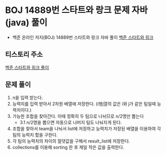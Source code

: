 # BOJ 14889번 스타트와 랑크 문제 자바(java) 풀이
- 백준 온라인 저지(BOJ) 14889번 스타트와 랑크 자바 풀이
[백준 스타트와 링크](https://www.acmicpc.net/problem/14889)

## 티스토리 주소
[백준 스타트와 링크 풀이](https://hoho325.tistory.com/35?category=780777)


## 문제 풀이
1. n을 입력 받는다.
2. 능력치를 입력 받아서 2차원 배열에 저장한다. (i행j열의 값은 i와 j가 같은 팀일때 능력치이다.)
3. 가능한 조합을 찾아간다. 이때 정확히 두 팀으로 나뉘므로 n/2명만 뽑는다
    * 3.1 n/2명을 뽑으면 자동으로 나머지 팀도 나눠지게 된다.
4. 조합을 찾아서 team을 나눠서 list에 저장하고 능력치가 저장된 배열을 이용하여 각 팀의 능력치 합을 구한다.
5. 각 팀의 능력치의 차이의 절댓값을 구해서 result_list에 저장한다.
6. collections를 이용해 sorting 한 후 제일 작은 값을 출력한다.